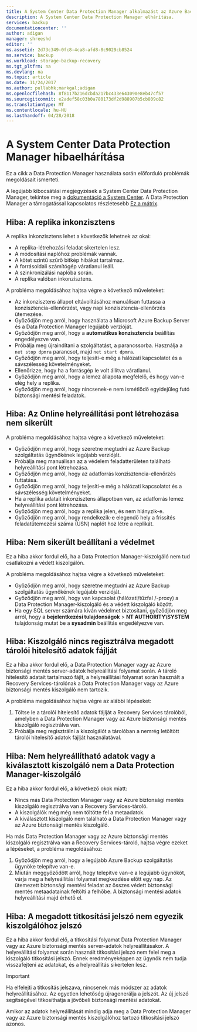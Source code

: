 ```yaml
---
title: A System Center Data Protection Manager alkalmazást az Azure Backup hibaelhárítása |} Microsoft Docs
description: A System Center Data Protection Manager elhárítása.
services: backup
documentationcenter: ''
author: adigan
manager: shreeshd
editor: ''
ms.assetid: 2d73c349-0fc8-4ca8-afd8-8c9029cb8524
ms.service: backup
ms.workload: storage-backup-recovery
ms.tgt_pltfrm: na
ms.devlang: na
ms.topic: article
ms.date: 11/24/2017
ms.author: pullabhk;markgal;adigan
ms.openlocfilehash: 8f8117b216dcbda217bc433e643090e8eb47cf57
ms.sourcegitcommit: e2adef58c03b0a780173df2d988907b5cb809c82
ms.translationtype: MT
ms.contentlocale: hu-HU
ms.lasthandoff: 04/28/2018
---
```

# <a name="troubleshoot-system-center-data-protection-manager"></a>A System Center Data Protection Manager hibaelhárítása

Ez a cikk a Data Protection Manager használata során előforduló problémák megoldásait ismerteti.

A legújabb kibocsátási megjegyzések a System Center Data Protection Manager, tekintse meg a [dokumentáció a System Center](https://docs.microsoft.com/system-center/dpm/dpm-release-notes?view=sc-dpm-2016). A Data Protection Manager a támogatással kapcsolatos részletesebb [Ez a mátrix](https://docs.microsoft.com/system-center/dpm/dpm-protection-matrix?view=sc-dpm-2016).


## <a name="error-replica-is-inconsistent"></a>Hiba: A replika inkonzisztens

A replika inkonzisztens lehet a következők lehetnek az okai:
- A replika-létrehozási feladat sikertelen lesz.
- A módosítási naplóhoz problémák vannak.
- A kötet szintű szűrő bitkép hibákat tartalmaz.
- A forrásoldali számítógép váratlanul leáll.
- A szinkronizálási naplóba során.
- A replika valóban inkonzisztens.

A probléma megoldásához hajtsa végre a következő műveleteket:
- Az inkonzisztens állapot eltávolításához manuálisan futtassa a konzisztencia-ellenőrzést, vagy napi konzisztencia-ellenőrzés ütemezése.
- Győződjön meg arról, hogy használata a Microsoft Azure Backup Server és a Data Protection Manager legújabb verzióját.
- Győződjön meg arról, hogy a **automatikus konzisztencia** beállítás engedélyezve van.
- Próbálja meg újraindítani a szolgáltatást, a parancssorba. Használja a `net stop dpmra` parancsot, majd `net start dpmra`.
- Győződjön meg arról, hogy teljesíti-e még a hálózati kapcsolatot és a sávszélesség követelményeket.
- Ellenőrizze, hogy ha a forrásgép le volt állítva váratlanul.
- Győződjön meg arról, hogy a lemez állapota megfelelő, és hogy van-e elég hely a replika.
- Győződjön meg arról, hogy nincsenek-e nem ismétlődő egyidejűleg futó biztonsági mentési feladatok.

## <a name="error-online-recovery-point-creation-failed"></a>Hiba: Az Online helyreállítási pont létrehozása nem sikerült

A probléma megoldásához hajtsa végre a következő műveleteket:
- Győződjön meg arról, hogy szeretne megtudni az Azure Backup szolgáltatás ügynökének legújabb verzióját.
- Próbálja meg manuálisan az a védelem feladatterületen található helyreállítási pont létrehozása.
- Győződjön meg arról, hogy az adatforrás konzisztencia-ellenőrzés futtatása.
- Győződjön meg arról, hogy teljesíti-e még a hálózati kapcsolatot és a sávszélesség követelményeket.
- Ha a replika adatait inkonzisztens állapotban van, az adatforrás lemez helyreállítási pont létrehozása.
- Győződjön meg arról, hogy a replika jelen, és nem hiányzik-e.
- Győződjön meg arról, hogy rendelkezik-e elegendő hely a frissítés feladatütemezési száma (USN) naplót hoz létre a replikát.

## <a name="error-unable-to-configure-protection"></a>Hiba: Nem sikerült beállítani a védelmet

Ez a hiba akkor fordul elő, ha a Data Protection Manager-kiszolgáló nem tud csatlakozni a védett kiszolgálón. 

A probléma megoldásához hajtsa végre a következő műveleteket:
- Győződjön meg arról, hogy szeretne megtudni az Azure Backup szolgáltatás ügynökének legújabb verzióját.
- Győződjön meg arról, hogy van kapcsolat (hálózati/tűzfal /-proxy) a Data Protection Manager-kiszolgáló és a védett kiszolgáló között.
- Ha egy SQL server számára kíván védelmet biztosítani, győződjön meg arról, hogy a **bejelentkezési tulajdonságok** > **NT AUTHORITY\SYSTEM** tulajdonság mutat be a **sysadmin** beállítás engedélyezve van.

## <a name="error-server-not-registered-as-specified-in-vault-credential-file"></a>Hiba: Kiszolgáló nincs regisztrálva megadott tárolói hitelesítő adatok fájlját

Ez a hiba akkor fordul elő, a Data Protection Manager vagy az Azure biztonsági mentés server-adatok helyreállítási folyamat során. A tároló hitelesítő adatait tartalmazó fájlt, a helyreállítási folyamat során használt a Recovery Services-tárolónak a Data Protection Manager vagy az Azure biztonsági mentés kiszolgáló nem tartozik.

A probléma megoldásához hajtsa végre az alábbi lépéseket:
1. Töltse le a tárolói hitelesítő adatok fájlját a Recovery Services tárolóból, amelyben a Data Protection Manager vagy az Azure biztonsági mentés kiszolgáló regisztrálva van.
2. Próbálja meg regisztrálni a kiszolgálót a tárolóban a nemrég letöltött tárolói hitelesítő adatok fájlját használatával.

## <a name="error-no-recoverable-data-or-selected-server-not-a-data-protection-manager-server"></a>Hiba: Nem helyreállítható adatok vagy a kiválasztott kiszolgáló nem a Data Protection Manager-kiszolgáló

Ez a hiba akkor fordul elő, a következő okok miatt:
- Nincs más Data Protection Manager vagy az Azure biztonsági mentés kiszolgáló regisztrálva van a Recovery Services-tároló.
- A kiszolgálók még még nem töltötte fel a metaadatok.
- A kiválasztott kiszolgáló nem található a Data Protection Manager vagy az Azure biztonsági mentés kiszolgáló.

Ha más Data Protection Manager vagy az Azure biztonsági mentés kiszolgáló regisztrálva van a Recovery Services-tároló, hajtsa végre ezeket a lépéseket, a probléma megoldásához:
1. Győződjön meg arról, hogy a legújabb Azure Backup szolgáltatás ügynöke telepítve van-e.
2. Miután meggyőződött arról, hogy telepítve van-e a legújabb ügynököt, várja meg a helyreállítási folyamat megkezdése előtt egy nap. Az ütemezett biztonsági mentési feladat az összes védett biztonsági mentés metaadatainak feltölti a felhőbe. A biztonsági mentési adatok helyreállítási majd érhető el.

## <a name="error-provided-encryption-passphrase-doesnt-match-passphrase-for-server"></a>Hiba: A megadott titkosítási jelszó nem egyezik kiszolgálóhoz jelszó

Ez a hiba akkor fordul elő, a titkosítási folyamat Data Protection Manager vagy az Azure biztonsági mentés server-adatok helyreállításakor. A helyreállítási folyamat során használt titkosítási jelszó nem felel meg a kiszolgáló titkosítási jelszó. Ennek eredményeképpen az ügynök nem tudja visszafejteni az adatokat, és a helyreállítás sikertelen lesz.

> [!IMPORTANT]
> Ha elfelejti a titkosítás jelszava, nincsenek más módszer az adatok helyreállításához. Az egyetlen lehetőség újragenerálja a jelszót. Az új jelszó segítségével titkosíthatja a jövőbeli biztonsági mentési adatokat.
>
> Amikor az adatok helyreállítását mindig adja meg a Data Protection Manager vagy az Azure biztonsági mentés kiszolgálóhoz tartozó titkosítási jelszó azonos. 
>
